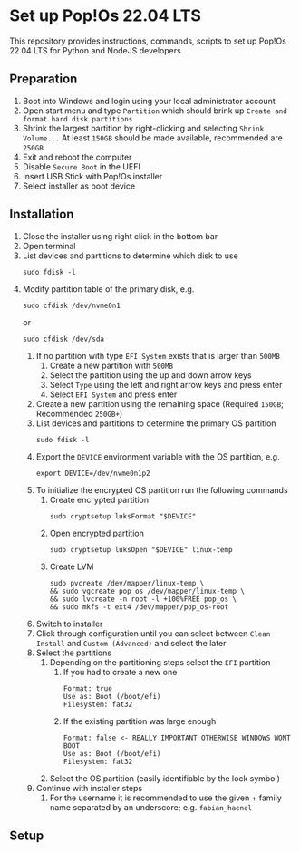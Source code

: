 # Set up Pop!Os 22.04 LTS

This repository provides instructions, commands, scripts to set up Pop!Os 22.04 LTS for
Python and NodeJS developers.

## Preparation

1. Boot into Windows and login using your local administrator account
2. Open start menu and type `Partition` which should brink up
   `Create and format hard disk partitions`
3. Shrink the largest partition by right-clicking and selecting `Shrink Volume...`
   At least `150GB` should be made available, recommended are `250GB`
4. Exit and reboot the computer
5. Disable `Secure Boot` in the UEFI
6. Insert USB Stick with Pop!Os installer
7. Select installer as boot device

## Installation

1. Close the installer using right click in the bottom bar
2. Open terminal
3. List devices and partitions to determine which disk to use
   ```shell
   sudo fdisk -l
   ```
4. Modify partition table of the primary disk, e.g.
   ```shell
   sudo cfdisk /dev/nvme0n1
   ```
   or
   ```shell
   sudo cfdisk /dev/sda
   ```
   1. If no partition with type `EFI System` exists that is larger than `500MB`
      1. Create a new partition with `500MB`
      2. Select the partition using the up and down arrow keys
      3. Select `Type` using the left and right arrow keys and press enter
      4. Select `EFI System` and press enter
   2. Create a new partition using the remaining space
      (Required `150GB`; Recommended `250GB+`)
   3. List devices and partitions to determine the primary OS partition
      ```shell
      sudo fdisk -l
      ```
   4. Export the `DEVICE` environment variable with the OS partition, e.g.
      ```shell
      export DEVICE=/dev/nvme0n1p2
      ```
   5. To initialize the encrypted OS partition run the following commands
      1. Create encrypted partition
         ```shell
         sudo cryptsetup luksFormat "$DEVICE"
         ```
      2. Open encrypted partition
         ```shell
         sudo cryptsetup luksOpen "$DEVICE" linux-temp
         ```
      3. Create LVM
         ```shell
         sudo pvcreate /dev/mapper/linux-temp \
         && sudo vgcreate pop_os /dev/mapper/linux-temp \
         && sudo lvcreate -n root -l +100%FREE pop_os \
         && sudo mkfs -t ext4 /dev/mapper/pop_os-root
         ```
   6. Switch to installer
   7. Click through configuration until you can select between `Clean Install` and
      `Custom (Advanced)` and select the later
   8. Select the partitions
      1. Depending on the partitioning steps select the `EFI` partition
         1. If you had to create a new one
            ```
            Format: true
            Use as: Boot (/boot/efi)
            Filesystem: fat32
            ```
         2. If the existing partition was large enough
            ```
            Format: false <- REALLY IMPORTANT OTHERWISE WINDOWS WONT BOOT
            Use as: Boot (/boot/efi)
            Filesystem: fat32
            ```
      2. Select the OS partition (easily identifiable by the lock symbol)
   9. Continue with installer steps
      1. For the username it is recommended to use the given + family name separated by an
         underscore; e.g. `fabian_haenel`

## Setup
